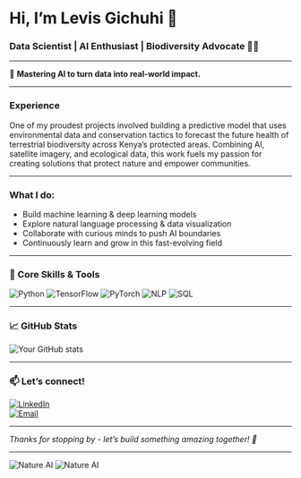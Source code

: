 # Hi, I’m Levis Gichuhi 👋

### Data Scientist | AI Enthusiast | Biodiversity Advocate 🌿🤖

---

🚀 **Mastering AI to turn data into real-world impact.**

---

### Experience
One of my proudest projects involved building a predictive model that uses environmental data and conservation tactics to forecast the future health of terrestrial biodiversity across Kenya’s protected areas. Combining AI, satellite imagery, and ecological data, this work fuels my passion for creating solutions that protect nature and empower communities.

---

### What I do:
- Build machine learning & deep learning models  
- Explore natural language processing & data visualization  
- Collaborate with curious minds to push AI boundaries  
- Continuously learn and grow in this fast-evolving field  

---

### 🚀 Core Skills & Tools  
![Python](https://img.shields.io/badge/-Python-3776AB?style=for-the-badge&logo=python&logoColor=white) 
![TensorFlow](https://img.shields.io/badge/-TensorFlow-FF6F00?style=for-the-badge&logo=tensorflow&logoColor=white) 
![PyTorch](https://img.shields.io/badge/-PyTorch-EE4C2C?style=for-the-badge&logo=pytorch&logoColor=white) 
![NLP](https://img.shields.io/badge/-NLP-00BFFF?style=for-the-badge) 
![SQL](https://img.shields.io/badge/-SQL-4479A1?style=for-the-badge&logo=postgresql&logoColor=white) 

---

### 📈 GitHub Stats  
![Your GitHub stats](https://github-readme-stats.vercel.app/api?username=Levis-KG-Kim&show_icons=true&theme=radical)

---

### 📫 Let’s connect!  
[![LinkedIn](https://img.shields.io/badge/-LinkedIn-0A66C2?style=for-the-badge&logo=linkedin&logoColor=white)](https://www.linkedin.com/in/levisgichuhi-ai-artist)  
[![Email](https://img.shields.io/badge/-Email-D14836?style=for-the-badge&logo=gmail&logoColor=white)](mailto:gichuhilevis0@gmail.com)

---

*Thanks for stopping by - let’s build something amazing together! 🚀*  

---

![Nature AI](https://media.giphy.com/media/l0MYB8Ory7Hqefo9a/giphy.gif)
![Nature AI](https://media.giphy.com/media/3o6Zt481isNVuQI1l6/giphy.gif)
